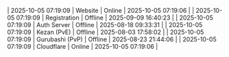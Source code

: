 | 2025-10-05 07:19:09 | Website | Online | 2025-10-05 07:19:06 |
| 2025-10-05 07:19:09 | Registration | Offline | 2025-09-09 16:40:23 |
| 2025-10-05 07:19:09 | Auth Server | Offline | 2025-08-18 09:33:31 |
| 2025-10-05 07:19:09 | Kezan (PvE) | Offline | 2025-08-03 17:58:02 |
| 2025-10-05 07:19:09 | Gurubashi (PvP) | Offline | 2025-08-23 21:44:06 |
| 2025-10-05 07:19:09 | Cloudflare | Online | 2025-10-05 07:19:06 |

